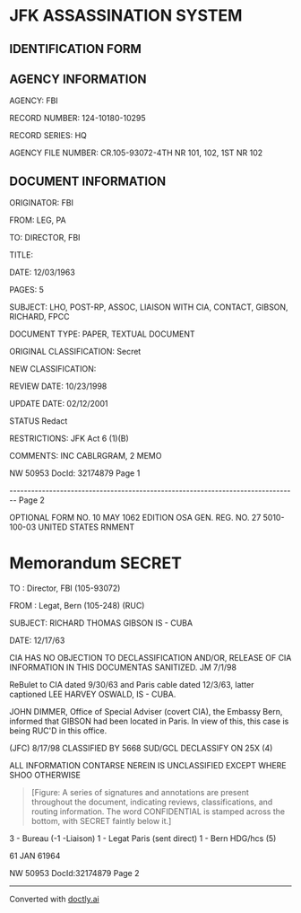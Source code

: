 # JFK ASSASSINATION SYSTEM

## IDENTIFICATION FORM

## AGENCY INFORMATION

AGENCY: FBI

RECORD NUMBER: 124-10180-10295

RECORD SERIES: HQ

AGENCY FILE NUMBER: CR.105-93072-4TH NR 101, 102, 1ST NR 102

## DOCUMENT INFORMATION

ORIGINATOR: FBI

FROM: LEG, PA

TO: DIRECTOR, FBI

TITLE:

DATE: 12/03/1963

PAGES: 5

SUBJECT: LHO, POST-RP, ASSOC, LIAISON WITH CIA, CONTACT, GIBSON, RICHARD, FPCC

DOCUMENT TYPE: PAPER, TEXTUAL DOCUMENT

ORIGINAL CLASSIFICATION: Secret

NEW CLASSIFICATION:

REVIEW DATE: 10/23/1998

UPDATE DATE: 02/12/2001

STATUS Redact

RESTRICTIONS: JFK Act 6 (1)(B)

COMMENTS: INC CABLRGRAM, 2 MEMO

NW 50953 DocId: 32174879 Page 1


-------------------------------------------------------------------------------- Page 2

OPTIONAL FORM NO. 10
MAY 1062 EDITION
OSA GEN. REG. NO. 27
5010-100-03
UNITED STATES RNMENT

# Memorandum SECRET

TO : Director, FBI (105-93072)

FROM : Legat, Bern (105-248) (RUC)

SUBJECT: RICHARD THOMAS GIBSON
IS - CUBA

DATE: 12/17/63

CIA HAS NO OBJECTION TO
DECLASSIFICATION AND/OR,
RELEASE OF CIA INFORMATION
IN THIS DOCUMENTAS SANITIZED.
JM 7/1/98

ReBulet to CIA dated 9/30/63 and Paris cable dated 12/3/63, latter captioned LEE HARVEY OSWALD, IS - CUBA.

JOHN DIMMER, Office of Special Adviser (covert CIA), the Embassy Bern, informed that GIBSON had been located in Paris. In view of this, this case is being RUC'D in this office.

(JFC) 8/17/98
CLASSIFIED BY 5668 SUD/GCL
DECLASSIFY ON 25X (4)

ALL INFORMATION CONTARSE
NEREIN IS UNCLASSIFIED
EXCEPT WHERE SHOO
OTHERWISE

> [Figure: A series of signatures and annotations are present throughout the document, indicating reviews, classifications, and routing information.  The word CONFIDENTIAL is stamped across the bottom, with SECRET faintly below it.]

3 - Bureau
(-1 -Liaison)
1 - Legat Paris (sent direct)
1 - Bern
HDG/hcs
(5)

61 JAN 61964

NW 50953 DocId:32174879 Page 2


---
Converted with [doctly.ai](https://doctly.ai)